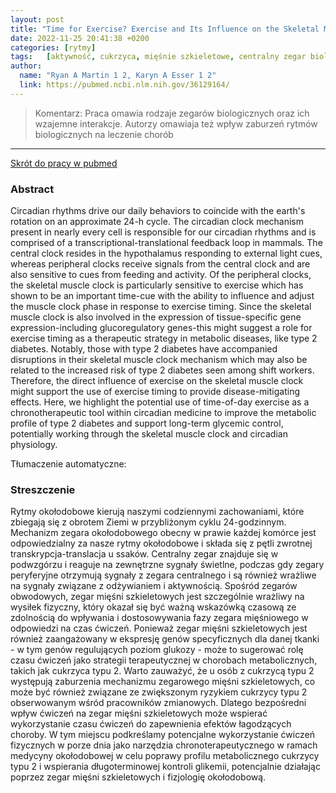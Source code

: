 ```yaml
---
layout: post
title: "Time for Exercise? Exercise and Its Influence on the Skeletal Muscle Clock"
date: 2022-11-25 20:41:38 +0200
categories: [rytmy]
tags:   [aktywność, cukrzyca, mięśnie szkieletowe, centralny zegar biologiczny, obwodowy zegar biologiczny]
author:
  name: "Ryan A Martin 1 2, Karyn A Esser 1 2"
  link: https://pubmed.ncbi.nlm.nih.gov/36129164/
---
```


> Komentarz: 
> Praca omawia rodzaje zegarów biologicznych oraz ich wzajemne interakcje. Autorzy omawiaja też wpływ zaburzeń rytmów biologicznych na leczenie chorób

<hr>

[Skrót do pracy w pubmed](https://pubmed.ncbi.nlm.nih.gov/36129164/) 

### Abstract
Circadian rhythms drive our daily behaviors to coincide with the earth's rotation on an approximate 24-h cycle. The circadian clock mechanism present in nearly every cell is responsible for our circadian rhythms and is comprised of a transcriptional-translational feedback loop in mammals. The central clock resides in the hypothalamus responding to external light cues, whereas peripheral clocks receive signals from the central clock and are also sensitive to cues from feeding and activity. Of the peripheral clocks, the skeletal muscle clock is particularly sensitive to exercise which has shown to be an important time-cue with the ability to influence and adjust the muscle clock phase in response to exercise timing. Since the skeletal muscle clock is also involved in the expression of tissue-specific gene expression-including glucoregulatory genes-this might suggest a role for exercise timing as a therapeutic strategy in metabolic diseases, like type 2 diabetes. Notably, those with type 2 diabetes have accompanied disruptions in their skeletal muscle clock mechanism which may also be related to the increased risk of type 2 diabetes seen among shift workers. Therefore, the direct influence of exercise on the skeletal muscle clock might support the use of exercise timing to provide disease-mitigating effects. Here, we highlight the potential use of time-of-day exercise as a chronotherapeutic tool within circadian medicine to improve the metabolic profile of type 2 diabetes and support long-term glycemic control, potentially working through the skeletal muscle clock and circadian physiology.


Tłumaczenie automatyczne:

### Streszczenie
Rytmy okołodobowe kierują naszymi codziennymi zachowaniami, które zbiegają się z obrotem Ziemi w przybliżonym cyklu 24-godzinnym. Mechanizm zegara okołodobowego obecny w prawie każdej komórce jest odpowiedzialny za nasze rytmy okołodobowe i składa się z pętli zwrotnej transkrypcja-translacja u ssaków. Centralny zegar znajduje się w podwzgórzu i reaguje na zewnętrzne sygnały świetlne, podczas gdy zegary peryferyjne otrzymują sygnały z zegara centralnego i są również wrażliwe na sygnały związane z odżywianiem i aktywnością. Spośród zegarów obwodowych, zegar mięśni szkieletowych jest szczególnie wrażliwy na wysiłek fizyczny, który okazał się być ważną wskazówką czasową ze zdolnością do wpływania i dostosowywania fazy zegara mięśniowego w odpowiedzi na czas ćwiczeń. Ponieważ zegar mięśni szkieletowych jest również zaangażowany w ekspresję genów specyficznych dla danej tkanki - w tym genów regulujących poziom glukozy - może to sugerować rolę czasu ćwiczeń jako strategii terapeutycznej w chorobach metabolicznych, takich jak cukrzyca typu 2. Warto zauważyć, że u osób z cukrzycą typu 2 występują zaburzenia mechanizmu zegarowego mięśni szkieletowych, co może być również związane ze zwiększonym ryzykiem cukrzycy typu 2 obserwowanym wśród pracowników zmianowych. Dlatego bezpośredni wpływ ćwiczeń na zegar mięśni szkieletowych może wspierać wykorzystanie czasu ćwiczeń do zapewnienia efektów łagodzących choroby. W tym miejscu podkreślamy potencjalne wykorzystanie ćwiczeń fizycznych w porze dnia jako narzędzia chronoterapeutycznego w ramach medycyny okołodobowej w celu poprawy profilu metabolicznego cukrzycy typu 2 i wspierania długoterminowej kontroli glikemii, potencjalnie działając poprzez zegar mięśni szkieletowych i fizjologię okołodobową.

